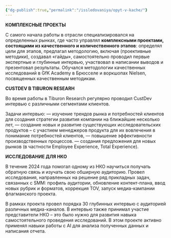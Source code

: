 ```yaml
---
{"dg-publish":true,"permalink":"/issledovaniya/opyt-v-kache/"}
---
```






**КОМПЛЕКСНЫЕ ПРОЕКТЫ**

С самого начала работы в отрасли специализировался на определенных рынках, где часто управлял **комплексными проектами, состоящими из качественного и количественного этапов**: определял цели для этапов, предлагал методологию, включая (проективные методики), создавал «гайды», самостоятельно проводил первые экспертные и глубинные интервью, участвовал в  написании выводов и презентовал результаты.
Обучался методологии качественных исследований в GfK Academy в Брюсселе и  воркшопах Nielsen, посвященных качественным методикам.

**CUSTDEV В TIBURON RESEARH**

Во время работы в Tiburon Research регулярно проводил CustDev интервью с различными сегментами клиентов. 

Задачи интервью:
— изучение трендов рынка и потребностей клиентов для создания стратегии развития компании на ближайшие несколько лет,
— создание новых и развитие существующих исследовательских продуктов – с участием менеджеров продукта для их вовлечения в понимание потребностей клиентов,
— повышение эффективности производственных процессов.
— создания предложения для новых рынков (в частности Employee Experience, Total Experience).

**ИССЛЕДОВАНИЕ ДЛЯ НКО**

В течение 2024 года  помогал одному из НКО  научиться получать обратную связь и изучать свою обширную  аудиторию.  Провел исследования, направленных на решение ряд прикладных задач, связанных с SMM: профиль аудитории,  обновление контент-плана, ввод новых рубрик и форматов, коррекция TOV,  запуск медиа-кампании флагманского проекта. 

В рамках проекта провел порядка 30 глубинных интервью с аудиторией различных медиа-каналов. В интервью также принимал участие представители НКО – это было нужно для развития навыка самостоятельного проведения исследований.
В этом проекте активно применял навыки работы с AI для анализа полученных данных и написания отчета.








